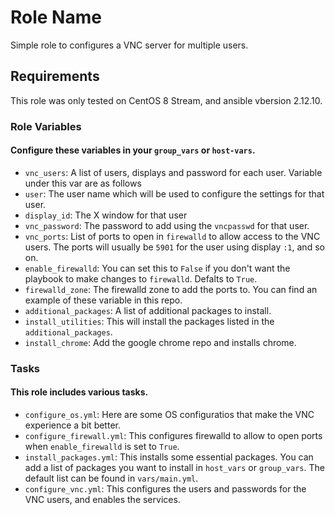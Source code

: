 # Role Name
Simple role to configures a VNC server for multiple users.

## Requirements
This role was only tested on CentOS 8 Stream, and ansible vbersion 2.12.10.

### Role Variables
#### Configure these variables in your `group_vars` or `host-vars`.
- `vnc_users`: A list of users, displays and password for each user. Variable under this var are as follows
- `user`: The user name which will be used to configure the settings for that user.
- `display_id`: The X window for that user
- `vnc_password`: The password to add using the `vncpasswd` for that user.
- `vnc_ports`: List of ports to open in `firewalld` to allow access to the VNC users. The ports will usually be `5901` for the user using display `:1`, and so on.
- `enable_firewalld`: You can set this to `False` if you don't want the playbook to make changes to `firewalld`. Defalts to `True`.
- `firewalld_zone`: The firewalld zone to add the ports to.
You can find an example of these variable in this repo.
- `additional_packages`: A list of additional packages to install. 
- `install_utilities`: This will install the packages listed in the `additional_packages`.
- `install_chrome`: Add the google chrome repo and installs chrome.

### Tasks
#### This role includes various tasks.
- `configure_os.yml`: Here are some OS configuratios that make the VNC experience a bit better.
- `configure_firewall.yml`: This configures firewalld to allow to open ports when `enable_firewalld` is set to `True`.
- `install_packages.yml`: This installs some essential packages. You can add a list of packages you want to install in `host_vars` or `group_vars`. The default list can be found in `vars/main.yml`.
- `configure_vnc.yml`: This configures the users and passwords for the VNC users, and enables the services.
